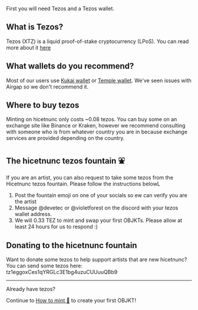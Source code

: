 First you will need Tezos and a Tezos wallet.

## What is Tezos?
Tezos (XTZ) is a liquid proof-of-stake cryptocurrency (LPoS). You can read more about it [here](https://en.wikipedia.org/wiki/Tezos)

## What wallets do you recommend?
Most of our users use [Kukai wallet](https://wallet.kukai.app/) or [Temple wallet](https://templewallet.com/). We've seen issues with Airgap so we don't recommend it.

## Where to buy tezos
Minting on hicetnunc only costs ~0.08 tezos. You can buy some on an exchange site like Binance or Kraken, however we recommend consulting with someone who is from whatever country you are in because exchange services are provided depending on the country.

## The hicetnunc tezos fountain ⛲
If you are an artist, you can also request to take some tezos from the Hicetnunc tezos fountain. Please follow the instructions belowL

1. Post the fountain emoji on one of your socials so ew can verify you are the artist
2. Message @devetec or @violetforest on the discord with your tezos wallet address.
3. We will 0.33 TEZ to mint and swap your first OBJKTs. Please allow at least 24 hours for us to respond :)

## Donating to the hicetnunc fountain
Want to donate some tezos to help support artists that are new hicetnunc? You can send some tezos here: tz1eggoxCes1qYRGLc3E1bg4uzuCUUuuQBb9

***
Already have tezos? 

Continue to [How to mint 🌿](https://github.com/hicetnunc2000/hicetnunc/wiki/How-to-mint-🌿) to create your first OBJKT!